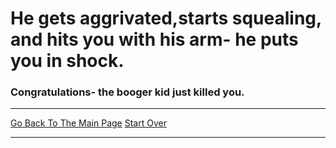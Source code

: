 # He gets aggrivated,starts squealing, and hits you with his arm- he puts you in shock.
### Congratulations- the booger kid just killed you.

---

[Go Back To The Main Page](../README.md)
[Start Over](../start-question/start.md)

---